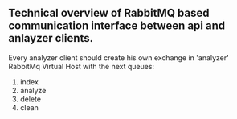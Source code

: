 ## Technical overview of RabbitMQ based communication interface between api and anlayzer clients.

Every analyzer client should create his own exchange in 'analyzer' RabbitMq Virtual Host with the next queues:

1. index
2. analyze
3. delete
4. clean

